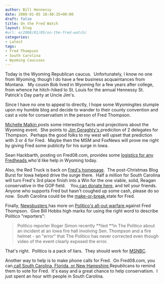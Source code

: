 ```yaml
---
author: Bill Hennessy
date: 2008-01-05 18:40:35+00:00
draft: false
title: On the Fred Watch
layout: blog
#url: e/2008/01/05/on-the-fred-watch/
categories:
- Latest
tags:
- Fred Thompson
- South Carolina
- Wyoming Caucuses
---
```


Today is the Wyoming Republican caucus.  Unfortunately, I know no one from Wyoming, though I do have a few business acquaintances from Montana.   My cousin Bob lived in Wyoming for a few years after college, from whence he hitch-hiked to St. Louis for the annual Hennessy St. Patrick's Day party at Uncle Jim's. 

Since I have no one to appeal to directly, I hope some Wyomingites stumple upon my humble blog and decide to wander to their county convention and cast a vote for conservatism in the person of Fred Thompson.

[Michelle Malkin ](https://michellemalkin.com/2008/01/05/what-about-wyoming/)posts some interesting facts and projections about the Wyoming event.  She points to [Jim Geraghty's ](https://campaignspot.nationalreview.com/post/?q=MWMyMjVhYjE0ZDM0MWUzNzY2NWY5ZjUzMmUwNzAxMGI=)prediciton of 2 delegates for Thompson.  Perhaps the good folks to my west will upset that prediction with 3 or 4 for Fred.  Maybe then the MSM and FoxNews will prove me right by giving Fred some publicity for his surge in Iowa.

Sean Hackbarth, posting on Fred08.com, provides some [logistics for any Fredheads ](https://fredfile.fred08.com/blog/2008/help-fred-thompson-in-wyoming/)who'd like help in Wyoming today. 

Also, the Red Truck is back on [Fred's homepage](https://www.fred08.com/).  The post-Christmas Blog Burst for Iowa helped drive the surge there.  Half a million for South Carolina will turn Fred's 3rd place finish into a Win for the one viable, solid, Reagan conservative in the GOP field.    You[ can donate here](https://www.fred08.com/contribute.aspx?RefererID=4987be96-4295-4dda-be05-236f28ab766f), and tell your friends.  Anyone who supports Fred but hasn't coughed up some cash, please do so now.  South Carolina could be the [make-or-break ](https://tennesseansforthompson.blogspot.com/2008/01/south-carolina-is-thompsons-opportunity.html)state for Fred.

Finally, [Newsbusters ](https://newsbusters.org/blogs/bill-hobbs/2008/01/04/politico-continues-hatchet-job-fred-thompson)has more on [Politico's all-out warfare ](https://hennessysview.com/2008/01/04/politico-waste-of-zeroes-and-ones/)against Fred Thompson.  Give Bill Hobbs high marks for using the right word to describe Politico "reporters":


> Politico reporter Roger Simon recently **lied **in The Politico about an incident at an Iowa fire hall involving Sen. Thompson and a fire helmet - an "error" that The Politico has never corrected even though video of the event clearly exposed the error.


That's right.  Politico is a pack of liars.  They should work for [MSNBC](https://michellemalkin.com/2008/01/02/ex-nbc-journalist-explains-why-nbc-news-sucks/). 

Another way to help is to make phone calls for Fred.  On Fred08.com, you can[ call South Carolina, Florida, or New Hampshire ](https://www.fred08.com/grassroots/start.aspx)Republicans to remind them to vote for Fred.  It's easy and a great chance to help conservatism.  I just spent an hour with people in South Carolina. 
